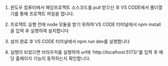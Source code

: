 1. 윈도우 컴퓨터에서 해당프로젝트 소스코드를 pull 받으신 후 VS CODE에서 폴더열기를 통해 프로젝트 파일을 엽니다.

2. 프로젝트 실행 전에 node 모듈을 받기 위하여 VS CODE 터미널에서 npm install 을 입력 후 실행하여 설치합니다

3. 설치 완료 후 VS CODE 터미널에서 npm run dev를 실행합니다

4. 실행이 되었으면 브라우저를 실행하여 url에 'http://localhost:5173/'를 입력 후 해당 홈페이지 기능이 동작하는지 확인합니다.
